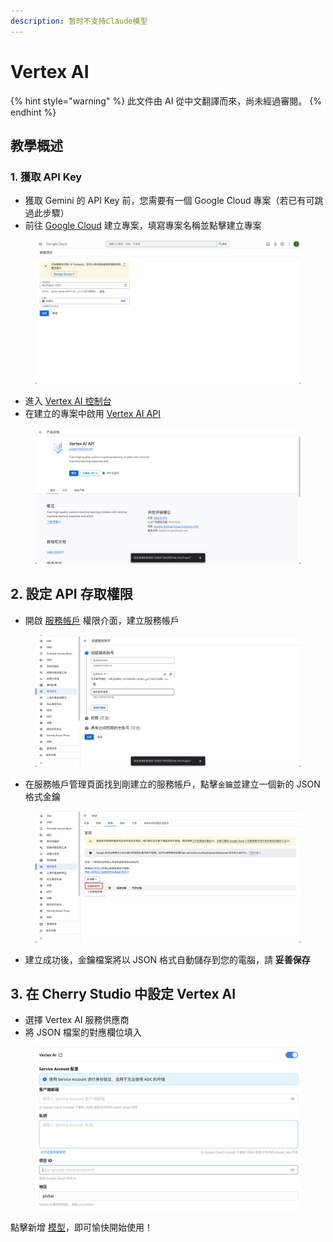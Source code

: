 ```yaml
---
description: 暂时不支持Claude模型
---
```

# Vertex AI


{% hint style="warning" %}
此文件由 AI 從中文翻譯而來，尚未經過審閱。
{% endhint %}




## 教學概述

### 1. 獲取 API Key

* 獲取 Gemini 的 API Key 前，您需要有一個 Google Cloud 專案（若已有可跳過此步驟）
* 前往 [Google Cloud](https://console.cloud.google.com/projectcreate) 建立專案，填寫專案名稱並點擊建立專案

<figure><img src="../../.gitbook/assets/image (1) (1) (1).png" alt=""><figcaption></figcaption></figure>

* 進入 [Vertex AI 控制台](https://console.cloud.google.com/vertex-ai)
* 在建立的專案中啟用 [Vertex AI API](https://console.cloud.google.com/apis/library/aiplatform.googleapis.com?inv=1\&invt=Ab0iBA)

<figure><img src="../../.gitbook/assets/image (78).png" alt=""><figcaption></figcaption></figure>

## 2. 設定 API 存取權限

* 開啟 [服務帳戶](https://console.cloud.google.com/iam-admin/serviceaccounts) 權限介面，建立服務帳戶

<figure><img src="../../.gitbook/assets/image (79).png" alt=""><figcaption></figcaption></figure>

* 在服務帳戶管理頁面找到剛建立的服務帳戶，點擊`金鑰`並建立一個新的 JSON 格式金鑰

<figure><img src="../../.gitbook/assets/image (80).png" alt=""><figcaption></figcaption></figure>

* 建立成功後，金鑰檔案將以 JSON 格式自動儲存到您的電腦，請 **妥善保存**

## 3. 在 Cherry Studio 中設定 Vertex AI

* 選擇 Vertex AI 服務供應商
* 將 JSON 檔案的對應欄位填入

<figure><img src="../../.gitbook/assets/image (81).png" alt=""><figcaption></figcaption></figure>

點擊新增 [模型](https://console.cloud.google.com/vertex-ai/model-garden)，即可愉快開始使用！